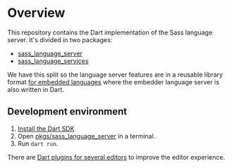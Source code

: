 # Overview

This repository contains the Dart implementation of the Sass language server. It's divided in two packages:

- [sass_language_server](./pkgs/sass_language_server/)
- [sass_language_services](./pkgs/sass_language_services/)

We have this split so the language server features are in a reusable library format [for embedded languages](https://code.visualstudio.com/api/language-extensions/embedded-languages) where the embedder language server is also written in Dart.

## Development environment

1. [Install the Dart SDK](https://dart.dev/get-dart)
2. Open [pkgs/sass_language_server](./pkgs/sass_language_server/) in a terminal.
3. Run `dart run`.

There are [Dart plugins for several editors](https://dart.dev/tools#editors) to improve the editor experience.
